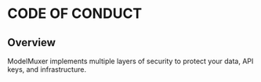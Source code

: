 # CODE OF CONDUCT

## Overview

ModelMuxer implements multiple layers of security to protect your data, API keys, and infrastructure.
